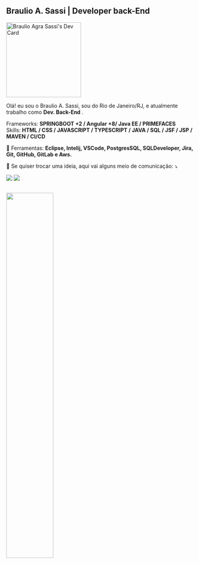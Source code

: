 ## Braulio A. Sassi | Developer back-End
<a href="https://app.daily.dev/braulioagrasassi"><img src="https://api.daily.dev/devcards/c0aae6dbd882483891348ad52b67956d.png?r=cgb" width="200" alt="Braulio Agra Sassi's Dev Card"/></a>

<p align="left"> 
  Olá! eu sou o Braulio A. Sassi, sou do Rio de Janeiro/RJ, e atualmente trabalho como <strong>Dev. Back-End </strong>.<br>
</p>

<p align="left">
     Frameworks: <strong>SPRINGBOOT +2 / Angular +8/ Java EE / PRIMEFACES</strong> <br/>
     Skills: <strong> HTML / CSS / JAVASCRIPT / TYPESCRIPT / JAVA / SQL / JSF / JSP / MAVEN / CI/CD</strong> <br/>
 </p>

<p align="left">
  💼 Ferramentas: <strong>Eclipse, Intelij, VSCode, PostgresSQL, SQLDeveloper, Jira, Git, GitHub, GitLab e Aws.</strong>
</p>

<p align="left">
  💌 Se quiser trocar uma ideia, aqui vai alguns meio de comunicação: ⤵️
</p>

<p align="left">
  
  <a href="https://www.linkedin.com/in/braulio-sassi/" alt="Linkedin">
  <img src="https://img.shields.io/badge/-Linkedin-0e76a8?style=flat-square&logo=Linkedin&logoColor=white&link=LINK-DO-SEU-LINKEDIN" /></a>

  <a href="" alt="Instagram">
  <img src="https://img.shields.io/badge/-Instagram-DF0174?style=flat-square&labelColor=DF0174&logo=instagram&logoColor=white&link=LINK-DO-SEU-INSTAGRAM"/></a>
</p>  

##

<div>
  <a href="https://github.com/brauliosassi">
    <img width="50%" src="https://github-readme-stats.vercel.app/api/top-langs/?username=brauliosassi&layout=compact&langs_count=7&theme=github_dark"/>
  </a>
</div>
 




